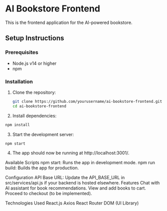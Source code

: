 # AI Bookstore Frontend

This is the frontend application for the AI-powered bookstore.

## Setup Instructions

### Prerequisites

- Node.js v14 or higher
- npm

### Installation

1. Clone the repository:

   ```bash
   git clone https://github.com/yourusername/ai-bookstore-frontend.git
   cd ai-bookstore-frontend
    ``` 

2. Install dependencies:

```bash
npm install
```

3. Start the development server:

```bash
npm start
```

4. The app should now be running at http://localhost:3001/.

Available Scripts
npm start: Runs the app in development mode.
npm run build: Builds the app for production.

Configuration
API Base URL: Update the API_BASE_URL in src/services/api.js if your backend is hosted elsewhere.
Features
Chat with AI assistant for book recommendations.
View and add books to cart.
Proceed to checkout (to be implemented).

Technologies Used
React.js
Axios
React Router DOM
(UI Library)
